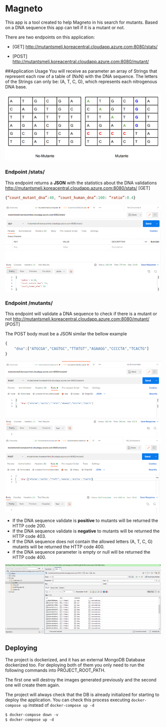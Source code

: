 # Magneto

This app is a tool created to help Magneto in his search for mutants. Based on a DNA sequence this app can tell if it is a mutant or not.

There are two endpoints on this application:

 - [GET] http://mutantsmeli.koreacentral.cloudapp.azure.com:8080/stats/

 - [POST] http://mutantsmeli.koreacentral.cloudapp.azure.com:8080/mutant/

##Application Usage
You will receive as parameter an array of Strings that represent each row of a table of (NxN) with the DNA sequence. The letters of the Strings can only be: (A, T, C, G), which represents each nitrogenous DNA base.

![Table Image](https://github.com/edwinefl21/mutants/blob/main/images/matrix.png)


### Endpoint /stats/

This endpoint returns a **JSON** with the statistics about the DNA validations
http://mutantsmeli.koreacentral.cloudapp.azure.com:8080/stats/ [GET]
```javascript
{“count_mutant_dna”:40, “count_human_dna”:100: “ratio”:0.4}
```
![Table Image](https://github.com/edwinefl21/mutants/blob/main/images/get_petition.png)
### Endpoint /mutants/

This endpoint will validate a DNA sequence to check if there is a mutant or not
http://mutantsmeli.koreacentral.cloudapp.azure.com:8080/mutant/ [POST]

The POST body must be a JSON similar the bellow example
```javascript
{ 
	"dna":["ATGCGA","CAGTGC","TTATGT","AGAAGG","CCCCTA","TCACTG"]
}
```
![Table Image](https://github.com/edwinefl21/mutants/blob/main/images/post_petition.png)
![Table Image](https://github.com/edwinefl21/mutants/blob/main/images/post_petition2.png)


- If the DNA sequence validate is **positive** to mutants will be returned the HTTP code 200.
- If the DNA sequence validate is **negative** to mutants will be returned the HTTP code 403.
- If the DNA sequence does not contain the allowed letters (A, T, C, G) mutants will be returned the HTTP code 400.
- If the DNA sequence parameter is empty or null  will be returned the HTTP code 400.

![Table Image](https://github.com/edwinefl21/mutants/blob/main/images/DB_DNA.png)


## Deploying
The project is dockerized, and it has an external MongoDB Database dockerized too. For deploying both of them you only need to run the following commands into PROJECT_ROOT_PATH.

The first one will destroy the images generated previously and the second one will create them again.

The project will always check that the DB is already initialized for starting to deploy the application. You can check this process executing `docker-compose up` instead of `docker-compose up -d`
```
$ docker-compose down -v
$ docker-compose up -d
```
